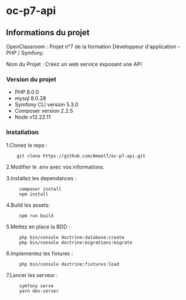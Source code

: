 # oc-p7-api

## Informations du projet
OpenClassroom : Projet n°7 de la formation Développeur d'application - PHP / Symfony.

Nom du Projet : Créez un web service exposant une API

### Version du projet

- PHP 8.0.0
- mysql 8.0.28
- Symfony CLI version 5.3.0
- Composer version 2.2.5
- Node v12.22.11

### Installation

1.Clonez le repo :
      
        git clone https://github.com/Amael7/oc-p7-api.git

2.Modifier le .env avec vos informations.

3.Installez les dependances :

         composer install
         npm install

4.Build les assets:

         npm run build

5.Mettez en place la BDD :

         php bin/console doctrine:database:create
         php bin/console doctrine:migrations:migrate

6.Implementez les fixtures :

         php bin/console doctrine:fixtures:load
         
7.Lancer les serveur :
  
         symfony serve
         yarn dev-server
